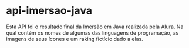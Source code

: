# api-imersao-java

Esta API foi o resultado final da Imersão em Java realizada pela Alura. Na qual contém os nomes de algumas das linguagens de programação, as imagens de seus ícones e um raking fictício dado a elas.
